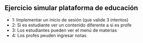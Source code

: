 ## Ejercicio simular plataforma de educación

- 1: Implementar un inicio de sesión (que valide 3 intentos)
- 2: Si es estudiante ver un contenido diferente a si es profe
- 3: Los estudiantes pueden ver el menú de materias
- 4: Los profes peuden ingresar notas